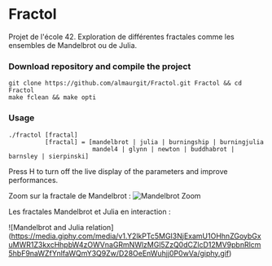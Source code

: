 # Fractol

Projet de l'école 42. Exploration de différentes fractales comme les ensembles de Mandelbrot ou de Julia.

### Download repository and compile the project
```
git clone https://github.com/almaurgit/Fractol.git Fractol && cd Fractol
make fclean && make opti
```

### Usage
```
./fractol [fractal]
          [fractal] = [mandelbrot | julia | burningship | burningjulia
                       mandel4 | glynn | newton | buddhabrot | barnsley | sierpinski]
```

Press H to turn off the live display of the parameters and improve performances.

Zoom sur la fractale de Mandelbrot :
![Mandelbrot Zoom](https://media.giphy.com/media/v1.Y2lkPTc5MGI3NjExdXkxMHppb29uaHFscDIxb21oemVjNHc5NjNyNmpxcGRwMWdlbXJ2ZSZlcD12MV9pbnRlcm5hbF9naWZfYnlfaWQmY3Q9Zw/qU25ZRfwKIYMu9VrUv/giphy.gif)


Les fractales Mandelbrot et Julia en interaction :

![Mandelbrot and Julia relation]
(https://media.giphy.com/media/v1.Y2lkPTc5MGI3NjExamU1OHhnZGoybGxuMWR1Z3kxcHhpbW4zOWVnaGRmNWlzMGl5ZzQ0dCZlcD12MV9pbnRlcm5hbF9naWZfYnlfaWQmY3Q9Zw/D28OeEnWuhjj0P0wVa/giphy.gif)
  

